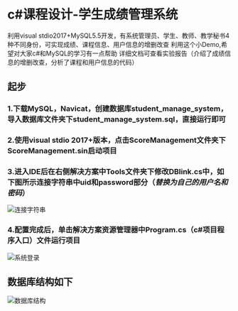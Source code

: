 # c#课程设计-学生成绩管理系统
利用visual stdio2017+MySQL5.5开发，有系统管理员、学生、教师、教学秘书4种不同身份，可实现成绩、课程信息、用户信息的增删改查
利用这个小Demo,希望对大家c#和MySQL的学习有一点帮助
详细文档可查看实验报告（介绍了成绩信息的增删改查，分析了课程和用户信息的代码）

## 起步
### 1.下载MySQL，Navicat，创建数据库student_manage_system，导入数据库文件夹下student_manage_system.sql，直接运行即可
### 2.使用visual stdio 2017+版本，点击ScoreManagement文件夹下ScoreManagement.sin启动项目
### 3.进入IDE后在右侧解决方案中Tools文件夹下修改DBlink.cs中，如下图所示连接字符串中uid和password部分（*替换为自己的用户名和密码*）
![连接字符串](https://images.gitee.com/uploads/images/2019/0414/175116_449ed877_1758849.jpeg "1.jpg")
### 4.配置完成后，单击解决方案资源管理器中Program.cs（c#项目程序入口）文件运行项目
![系统登录](https://images.gitee.com/uploads/images/2019/0414/175116_449ed877_1758849.jpeg "1.jpg")

## 数据库结构如下
![数据库结构](https://images.gitee.com/uploads/images/2019/0414/175116_449ed877_1758849.jpeg "1.jpg")
